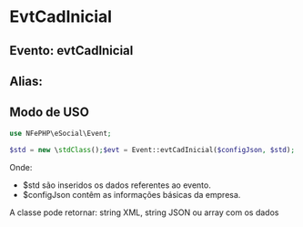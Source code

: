 # EvtCadInicial

## Evento: evtCadInicial

## Alias: 


## Modo de USO

```php
use NFePHP\eSocial\Event;

$std = new \stdClass();$evt = Event::evtCadInicial($configJson, $std);
```

Onde:
- $std são inseridos os dados referentes ao evento.
- $configJson contêm as informações básicas da empresa.

A classe pode retornar: string XML, string JSON ou array com os dados

